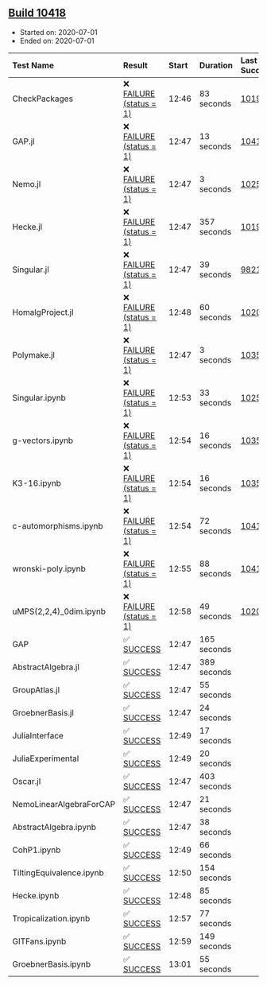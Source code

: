 ## [Build 10418](https://oscarci.mathematik.uni-kl.de/job/oscar/10418/)

* Started on: 2020-07-01
* Ended on: 2020-07-01

| Test Name    | Result | Start | Duration | Last Success | First Failure |
|:-------------|:-------|:------|:---------|:-------------|:--------------|
| CheckPackages | ❌ [FAILURE (status = 1)](https://oscarci.mathematik.uni-kl.de/job/oscar/10418/artifact/logs/build-10418/CheckPackages.log) | 12:46 | 83 seconds | [10197](https://oscarci.mathematik.uni-kl.de/job/oscar/10197/) | [10198](https://oscarci.mathematik.uni-kl.de/job/oscar/10198/) |
| GAP.jl | ❌ [FAILURE (status = 1)](https://oscarci.mathematik.uni-kl.de/job/oscar/10418/artifact/logs/build-10418/GAP.jl.log) | 12:47 | 13 seconds | [10417](https://oscarci.mathematik.uni-kl.de/job/oscar/10417/) | [10418](https://oscarci.mathematik.uni-kl.de/job/oscar/10418/) |
| Nemo.jl | ❌ [FAILURE (status = 1)](https://oscarci.mathematik.uni-kl.de/job/oscar/10418/artifact/logs/build-10418/Nemo.jl.log) | 12:47 | 3 seconds | [10252](https://oscarci.mathematik.uni-kl.de/job/oscar/10252/) | [10253](https://oscarci.mathematik.uni-kl.de/job/oscar/10253/) |
| Hecke.jl | ❌ [FAILURE (status = 1)](https://oscarci.mathematik.uni-kl.de/job/oscar/10418/artifact/logs/build-10418/Hecke.jl.log) | 12:47 | 357 seconds | [10197](https://oscarci.mathematik.uni-kl.de/job/oscar/10197/) | [10198](https://oscarci.mathematik.uni-kl.de/job/oscar/10198/) |
| Singular.jl | ❌ [FAILURE (status = 1)](https://oscarci.mathematik.uni-kl.de/job/oscar/10418/artifact/logs/build-10418/Singular.jl.log) | 12:47 | 39 seconds | [9821](https://oscarci.mathematik.uni-kl.de/job/oscar/9821/) | [9822](https://oscarci.mathematik.uni-kl.de/job/oscar/9822/) |
| HomalgProject.jl | ❌ [FAILURE (status = 1)](https://oscarci.mathematik.uni-kl.de/job/oscar/10418/artifact/logs/build-10418/HomalgProject.jl.log) | 12:48 | 60 seconds | [10209](https://oscarci.mathematik.uni-kl.de/job/oscar/10209/) | [10210](https://oscarci.mathematik.uni-kl.de/job/oscar/10210/) |
| Polymake.jl | ❌ [FAILURE (status = 1)](https://oscarci.mathematik.uni-kl.de/job/oscar/10418/artifact/logs/build-10418/Polymake.jl.log) | 12:47 | 3 seconds | [10356](https://oscarci.mathematik.uni-kl.de/job/oscar/10356/) | [10357](https://oscarci.mathematik.uni-kl.de/job/oscar/10357/) |
| Singular.ipynb | ❌ [FAILURE (status = 1)](https://oscarci.mathematik.uni-kl.de/job/oscar/10418/artifact/logs/build-10418/Singular.ipynb.log) | 12:53 | 33 seconds | [10252](https://oscarci.mathematik.uni-kl.de/job/oscar/10252/) | [10253](https://oscarci.mathematik.uni-kl.de/job/oscar/10253/) |
| g-vectors.ipynb | ❌ [FAILURE (status = 1)](https://oscarci.mathematik.uni-kl.de/job/oscar/10418/artifact/logs/build-10418/g-vectors.ipynb.log) | 12:54 | 16 seconds | [10356](https://oscarci.mathematik.uni-kl.de/job/oscar/10356/) | [10357](https://oscarci.mathematik.uni-kl.de/job/oscar/10357/) |
| K3-16.ipynb | ❌ [FAILURE (status = 1)](https://oscarci.mathematik.uni-kl.de/job/oscar/10418/artifact/logs/build-10418/K3-16.ipynb.log) | 12:54 | 16 seconds | [10356](https://oscarci.mathematik.uni-kl.de/job/oscar/10356/) | [10357](https://oscarci.mathematik.uni-kl.de/job/oscar/10357/) |
| c-automorphisms.ipynb | ❌ [FAILURE (status = 1)](https://oscarci.mathematik.uni-kl.de/job/oscar/10418/artifact/logs/build-10418/c-automorphisms.ipynb.log) | 12:54 | 72 seconds | [10417](https://oscarci.mathematik.uni-kl.de/job/oscar/10417/) | [10418](https://oscarci.mathematik.uni-kl.de/job/oscar/10418/) |
| wronski-poly.ipynb | ❌ [FAILURE (status = 1)](https://oscarci.mathematik.uni-kl.de/job/oscar/10418/artifact/logs/build-10418/wronski-poly.ipynb.log) | 12:55 | 88 seconds | [10416](https://oscarci.mathematik.uni-kl.de/job/oscar/10416/) | [10417](https://oscarci.mathematik.uni-kl.de/job/oscar/10417/) |
| uMPS(2,2,4)_0dim.ipynb | ❌ [FAILURE (status = 1)](https://oscarci.mathematik.uni-kl.de/job/oscar/10418/artifact/logs/build-10418/uMPS-2-2-4-_0dim.ipynb.log) | 12:58 | 49 seconds | [10209](https://oscarci.mathematik.uni-kl.de/job/oscar/10209/) | [10210](https://oscarci.mathematik.uni-kl.de/job/oscar/10210/) |
| GAP | ✅ [SUCCESS](https://oscarci.mathematik.uni-kl.de/job/oscar/10418/artifact/logs/build-10418/GAP.log) | 12:47 | 165 seconds |  |  |
| AbstractAlgebra.jl | ✅ [SUCCESS](https://oscarci.mathematik.uni-kl.de/job/oscar/10418/artifact/logs/build-10418/AbstractAlgebra.jl.log) | 12:47 | 389 seconds |  |  |
| GroupAtlas.jl | ✅ [SUCCESS](https://oscarci.mathematik.uni-kl.de/job/oscar/10418/artifact/logs/build-10418/GroupAtlas.jl.log) | 12:47 | 55 seconds |  |  |
| GroebnerBasis.jl | ✅ [SUCCESS](https://oscarci.mathematik.uni-kl.de/job/oscar/10418/artifact/logs/build-10418/GroebnerBasis.jl.log) | 12:47 | 24 seconds |  |  |
| JuliaInterface | ✅ [SUCCESS](https://oscarci.mathematik.uni-kl.de/job/oscar/10418/artifact/logs/build-10418/JuliaInterface.log) | 12:49 | 17 seconds |  |  |
| JuliaExperimental | ✅ [SUCCESS](https://oscarci.mathematik.uni-kl.de/job/oscar/10418/artifact/logs/build-10418/JuliaExperimental.log) | 12:49 | 20 seconds |  |  |
| Oscar.jl | ✅ [SUCCESS](https://oscarci.mathematik.uni-kl.de/job/oscar/10418/artifact/logs/build-10418/Oscar.jl.log) | 12:47 | 403 seconds |  |  |
| NemoLinearAlgebraForCAP | ✅ [SUCCESS](https://oscarci.mathematik.uni-kl.de/job/oscar/10418/artifact/logs/build-10418/NemoLinearAlgebraForCAP.log) | 12:47 | 21 seconds |  |  |
| AbstractAlgebra.ipynb | ✅ [SUCCESS](https://oscarci.mathematik.uni-kl.de/job/oscar/10418/artifact/logs/build-10418/AbstractAlgebra.ipynb.log) | 12:47 | 38 seconds |  |  |
| CohP1.ipynb | ✅ [SUCCESS](https://oscarci.mathematik.uni-kl.de/job/oscar/10418/artifact/logs/build-10418/CohP1.ipynb.log) | 12:49 | 66 seconds |  |  |
| TiltingEquivalence.ipynb | ✅ [SUCCESS](https://oscarci.mathematik.uni-kl.de/job/oscar/10418/artifact/logs/build-10418/TiltingEquivalence.ipynb.log) | 12:50 | 154 seconds |  |  |
| Hecke.ipynb | ✅ [SUCCESS](https://oscarci.mathematik.uni-kl.de/job/oscar/10418/artifact/logs/build-10418/Hecke.ipynb.log) | 12:48 | 85 seconds |  |  |
| Tropicalization.ipynb | ✅ [SUCCESS](https://oscarci.mathematik.uni-kl.de/job/oscar/10418/artifact/logs/build-10418/Tropicalization.ipynb.log) | 12:57 | 77 seconds |  |  |
| GITFans.ipynb | ✅ [SUCCESS](https://oscarci.mathematik.uni-kl.de/job/oscar/10418/artifact/logs/build-10418/GITFans.ipynb.log) | 12:59 | 149 seconds |  |  |
| GroebnerBasis.ipynb | ✅ [SUCCESS](https://oscarci.mathematik.uni-kl.de/job/oscar/10418/artifact/logs/build-10418/GroebnerBasis.ipynb.log) | 13:01 | 55 seconds |  |  |
